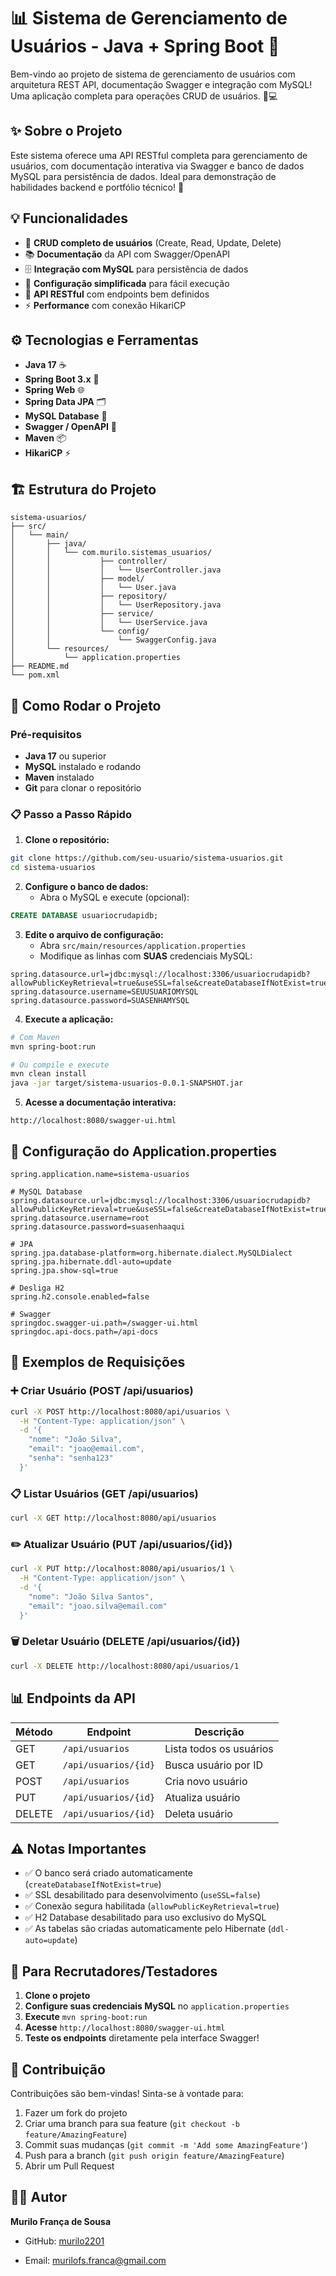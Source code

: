 # 📊 Sistema de Gerenciamento de Usuários - Java + Spring Boot 🚀

Bem-vindo ao projeto de sistema de gerenciamento de usuários com arquitetura REST API, documentação Swagger e integração com MySQL! Uma aplicação completa para operações CRUD de usuários. 🧠💻

## ✨ Sobre o Projeto
Este sistema oferece uma API RESTful completa para gerenciamento de usuários, com documentação interativa via Swagger e banco de dados MySQL para persistência de dados. Ideal para demonstração de habilidades backend e portfólio técnico! 🎯

## 💡 Funcionalidades
- 👤 **CRUD completo de usuários** (Create, Read, Update, Delete)
- 📚 **Documentação** da API com Swagger/OpenAPI
- 🗄️ **Integração com MySQL** para persistência de dados
- 🔧 **Configuração simplificada** para fácil execução
- 🚀 **API RESTful** com endpoints bem definidos
- ⚡ **Performance** com conexão HikariCP

## ⚙️ Tecnologias e Ferramentas
- **Java 17** ☕
- **Spring Boot 3.x** 🧩
- **Spring Web** 🌐
- **Spring Data JPA** 🗂️
- **MySQL Database** 🐬
- **Swagger / OpenAPI** 🧾
- **Maven** 📦
- **HikariCP** ⚡

## 🏗️ Estrutura do Projeto
```text
sistema-usuarios/
├── src/
│   └── main/
│       ├── java/
│       │   └── com.murilo.sistemas_usuarios/
│       │           ├── controller/
│       │           │   └── UserController.java
│       │           ├── model/
│       │           │   └── User.java
│       │           ├── repository/
│       │           │   └── UserRepository.java
│       │           ├── service/
│       │           │   └── UserService.java
│       │           └── config/
│       │               └── SwaggerConfig.java
│       └── resources/
│           └── application.properties
├── README.md
└── pom.xml
```

## 🏃 Como Rodar o Projeto

### Pré-requisitos
- **Java 17** ou superior
- **MySQL** instalado e rodando
- **Maven** instalado
- **Git** para clonar o repositório

### 📋 Passo a Passo Rápido

1. **Clone o repositório:**
```bash
git clone https://github.com/seu-usuario/sistema-usuarios.git
cd sistema-usuarios
```

2. **Configure o banco de dados:**
   - Abra o MySQL e execute (opcional):
```sql
CREATE DATABASE usuariocrudapidb;
```

3. **Edite o arquivo de configuração:**
   - Abra `src/main/resources/application.properties`
   - Modifique as linhas com **SUAS** credenciais MySQL:
```properties
spring.datasource.url=jdbc:mysql://localhost:3306/usuariocrudapidb?allowPublicKeyRetrieval=true&useSSL=false&createDatabaseIfNotExist=true
spring.datasource.username=SEUUSUARIOMYSQL
spring.datasource.password=SUASENHAMYSQL
```

4. **Execute a aplicação:**
```bash
# Com Maven
mvn spring-boot:run

# Ou compile e execute
mvn clean install
java -jar target/sistema-usuarios-0.0.1-SNAPSHOT.jar
```

5. **Acesse a documentação interativa:**
```text
http://localhost:8080/swagger-ui.html
```

## 🔧 Configuração do Application.properties
```properties
spring.application.name=sistema-usuarios

# MySQL Database
spring.datasource.url=jdbc:mysql://localhost:3306/usuariocrudapidb?allowPublicKeyRetrieval=true&useSSL=false&createDatabaseIfNotExist=true
spring.datasource.username=root
spring.datasource.password=suasenhaaqui

# JPA
spring.jpa.database-platform=org.hibernate.dialect.MySQLDialect
spring.jpa.hibernate.ddl-auto=update
spring.jpa.show-sql=true

# Desliga H2
spring.h2.console.enabled=false

# Swagger
springdoc.swagger-ui.path=/swagger-ui.html
springdoc.api-docs.path=/api-docs
```

## 🧪 Exemplos de Requisições

### ➕ Criar Usuário (POST /api/usuarios)
```bash
curl -X POST http://localhost:8080/api/usuarios \
  -H "Content-Type: application/json" \
  -d '{
    "nome": "João Silva",
    "email": "joao@email.com",
    "senha": "senha123"
  }'
```

### 📋 Listar Usuários (GET /api/usuarios)
```bash
curl -X GET http://localhost:8080/api/usuarios
```

### ✏️ Atualizar Usuário (PUT /api/usuarios/{id})
```bash
curl -X PUT http://localhost:8080/api/usuarios/1 \
  -H "Content-Type: application/json" \
  -d '{
    "nome": "João Silva Santos",
    "email": "joao.silva@email.com"
  }'
```

### 🗑️ Deletar Usuário (DELETE /api/usuarios/{id})
```bash
curl -X DELETE http://localhost:8080/api/usuarios/1
```

## 📊 Endpoints da API

| Método | Endpoint | Descrição |
|--------|----------|-----------|
| GET | `/api/usuarios` | Lista todos os usuários |
| GET | `/api/usuarios/{id}` | Busca usuário por ID |
| POST | `/api/usuarios` | Cria novo usuário |
| PUT | `/api/usuarios/{id}` | Atualiza usuário |
| DELETE | `/api/usuarios/{id}` | Deleta usuário |

## ⚠️ Notas Importantes

- ✅ O banco será criado automaticamente (`createDatabaseIfNotExist=true`)
- ✅ SSL desabilitado para desenvolvimento (`useSSL=false`)
- ✅ Conexão segura habilitada (`allowPublicKeyRetrieval=true`)
- ✅ H2 Database desabilitado para uso exclusivo do MySQL
- ✅ As tabelas são criadas automaticamente pelo Hibernate (`ddl-auto=update`)

## 🚀 Para Recrutadores/Testadores

1. **Clone o projeto**
2. **Configure suas credenciais MySQL** no `application.properties`
3. **Execute** `mvn spring-boot:run`
4. **Acesse** `http://localhost:8080/swagger-ui.html`
5. **Teste os endpoints** diretamente pela interface Swagger!

## 🤝 Contribuição
Contribuições são bem-vindas! Sinta-se à vontade para:
1. Fazer um fork do projeto
2. Criar uma branch para sua feature (`git checkout -b feature/AmazingFeature`)
3. Commit suas mudanças (`git commit -m 'Add some AmazingFeature'`)
4. Push para a branch (`git push origin feature/AmazingFeature`)
5. Abrir um Pull Request

## 👨‍💻 Autor
**Murilo França de Sousa**  
- GitHub: [murilo2201](https://github.com/murilo2201)

- Email: murilofs.franca@gmail.com
